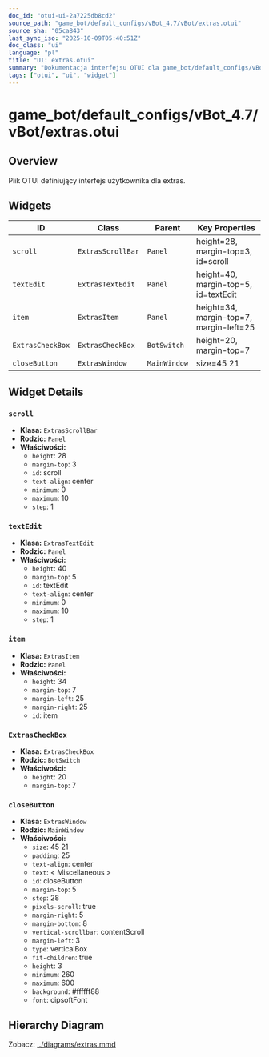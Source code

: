 ```yaml
---
doc_id: "otui-ui-2a7225db8cd2"
source_path: "game_bot/default_configs/vBot_4.7/vBot/extras.otui"
source_sha: "05ca843"
last_sync_iso: "2025-10-09T05:40:51Z"
doc_class: "ui"
language: "pl"
title: "UI: extras.otui"
summary: "Dokumentacja interfejsu OTUI dla game_bot/default_configs/vBot_4.7/vBot/extras.otui"
tags: ["otui", "ui", "widget"]
---
```


# game_bot/default_configs/vBot_4.7/vBot/extras.otui

## Overview

Plik OTUI definiujący interfejs użytkownika dla extras.

## Widgets

| ID | Class | Parent | Key Properties |
|----|-------|--------|----------------|
| `scroll` | `ExtrasScrollBar` | `Panel` | height=28, margin-top=3, id=scroll |
| `textEdit` | `ExtrasTextEdit` | `Panel` | height=40, margin-top=5, id=textEdit |
| `item` | `ExtrasItem` | `Panel` | height=34, margin-top=7, margin-left=25 |
| `ExtrasCheckBox` | `ExtrasCheckBox` | `BotSwitch` | height=20, margin-top=7 |
| `closeButton` | `ExtrasWindow` | `MainWindow` | size=45 21 |

## Widget Details

### `scroll`

- **Klasa:** `ExtrasScrollBar`
- **Rodzic:** `Panel`
- **Właściwości:**
  - `height`: 28
  - `margin-top`: 3
  - `id`: scroll
  - `text-align`: center
  - `minimum`: 0
  - `maximum`: 10
  - `step`: 1

### `textEdit`

- **Klasa:** `ExtrasTextEdit`
- **Rodzic:** `Panel`
- **Właściwości:**
  - `height`: 40
  - `margin-top`: 5
  - `id`: textEdit
  - `text-align`: center
  - `minimum`: 0
  - `maximum`: 10
  - `step`: 1

### `item`

- **Klasa:** `ExtrasItem`
- **Rodzic:** `Panel`
- **Właściwości:**
  - `height`: 34
  - `margin-top`: 7
  - `margin-left`: 25
  - `margin-right`: 25
  - `id`: item

### `ExtrasCheckBox`

- **Klasa:** `ExtrasCheckBox`
- **Rodzic:** `BotSwitch`
- **Właściwości:**
  - `height`: 20
  - `margin-top`: 7

### `closeButton`

- **Klasa:** `ExtrasWindow`
- **Rodzic:** `MainWindow`
- **Właściwości:**
  - `size`: 45 21
  - `padding`: 25
  - `text-align`: center
  - `text`: < Miscellaneous >
  - `id`: closeButton
  - `margin-top`: 5
  - `step`: 28
  - `pixels-scroll`: true
  - `margin-right`: 5
  - `margin-bottom`: 8
  - `vertical-scrollbar`: contentScroll
  - `margin-left`: 3
  - `type`: verticalBox
  - `fit-children`: true
  - `height`: 3
  - `minimum`: 260
  - `maximum`: 600
  - `background`: #ffffff88
  - `font`: cipsoftFont

## Hierarchy Diagram

Zobacz: [../diagrams/extras.mmd](../diagrams/extras.mmd)
